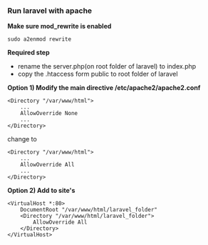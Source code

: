 ### Run laravel with apache ###

**Make sure mod_rewrite is enabled**

    sudo a2enmod rewrite

**Required step**

- rename the server.php(on root folder of laravel) to index.php
- copy the .htaccess form public to root folder of laravel 

**Option 1) Modify the main <Directory> directive /etc/apache2/apache2.conf**

    <Directory "/var/www/html">
	    ...
	    AllowOverride None
	    ...
    </Directory>

change to

    <Directory "/var/www/html">
	    ...
	    AllowOverride All
	    ...
    </Directory>

**Option 2) Add <Directory> to site's <VirtualHost>**

    <VirtualHost *:80>
    	DocumentRoot "/var/www/html/laravel_folder"
    	<Directory "/var/www/html/laravel_folder">
    		AllowOverride All
    	</Directory>
    </VirtualHost>

